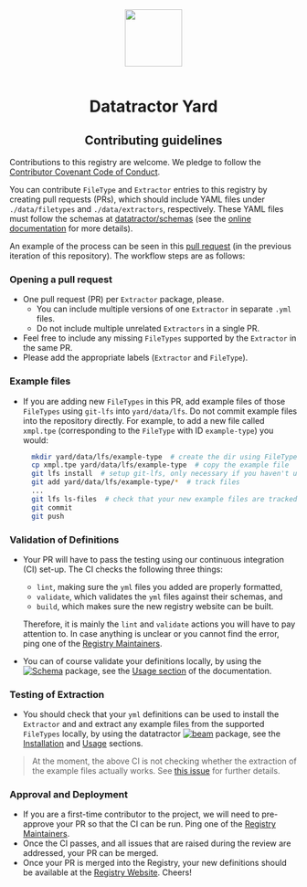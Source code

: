 <div align="center" style="padding-bottom: 1em;">
<img width="100px" align="center" src="https://avatars.githubusercontent.com/u/166528759">
</div>

# <div align="center">Datatractor Yard</div>
## <div align="center">Contributing guidelines</div>

Contributions to this registry are welcome. We pledge to follow the [Contributor Covenant Code of Conduct](https://www.contributor-covenant.org/version/2/1/code_of_conduct/).

You can contribute `FileType` and `Extractor` entries to this registry by creating pull requests (PRs), which should include YAML files under `./data/filetypes` and `./data/extractors`, respectively. These YAML files  must follow the schemas at [datatractor/schemas](https://github.com/datatractor/schema) (see the [online documentation](https://datatractor.github.io/schema) for more details).

An example of the process can be seen in this [pull request](https://github.com/marda-alliance/metadata_extractors_registry/pull/54) (in the previous iteration of this repository). The workflow steps are as follows:


### Opening a pull request
- One pull request (PR) per `Extractor` package, please.
    - You can include multiple versions of one `Extractor` in separate `.yml` files.
    - Do not include multiple unrelated `Extractors` in a single PR.
- Feel free to include any missing `FileTypes` supported by the `Extractor` in the same PR.
- Please add the appropriate labels (`Extractor` and `FileType`).

### Example files
- If you are adding new `FileTypes` in this PR, add example files of those `FileTypes` using `git-lfs` into `yard/data/lfs`. Do not commit example files into the repository directly. For example, to add a new file called `xmpl.tpe` (corresponding to the `FileType` with ID `example-type`) you would:

  ``` bash
    mkdir yard/data/lfs/example-type  # create the dir using FileType ID
    cp xmpl.tpe yard/data/lfs/example-type  # copy the example file
    git lfs install  # setup git-lfs, only necessary if you haven't used git-lfs before
    git add yard/data/lfs/example-type/*  # track files
    ...
    git lfs ls-files  # check that your new example files are tracked before committing
    git commit
    git push
  ```

### Validation of Definitions
- Your PR will have to pass the testing using our continuous integration (CI) set-up. The CI checks the following three things:
    - `lint`, making sure the `yml` files you added are properly formatted,
    - `validate`, which validates the `yml` files against their schemas, and
    - `build`, which makes sure the new registry website can be built.

  Therefore, it is mainly the `lint` and `validate` actions you will have to pay attention to. In case anything is unclear or you cannot find the error, ping one of the [Registry Maintainers](./README.md#registry-maintainers).
- You can of course validate your definitions locally, by using the [![Schema](https://badgen.net/static/datatractor/schema/?icon=github)](https://github.com/datatractor/schema/) package, see the [Usage section](https://datatractor.github.io/schema/main/usage.html) of the documentation.

### Testing of Extraction
- You should check that your `yml` definitions can be used to install the `Extractor` and and extract any example files from the supported `FileTypes` locally, by using the datatractor [![beam](https://badgen.net/static/datatractor/beam/?icon=github)](https://github.com/datatractor/beam/) package, see the [Installation](https://github.com/datatractor/beam#installation) and [Usage](https://github.com/datatractor/beam#usage) sections.

> At the moment, the above CI is not checking whether the extraction of the example files actually works. See [this issue](https://github.com/datatractor/yard/issues/9) for further details.

### Approval and Deployment

- If you are a first-time contributor to the project, we will need to pre-approve your PR so that the CI can be run. Ping one of the [Registry Maintainers](./README.md#registry-maintainers).
- Once the CI passes, and all issues that are raised during the review are addressed, your PR can be merged.
- Once your PR is merged into the Registry, your new definitions should be available at the [Registry Website](https://yard.datatractor.org/). Cheers!
